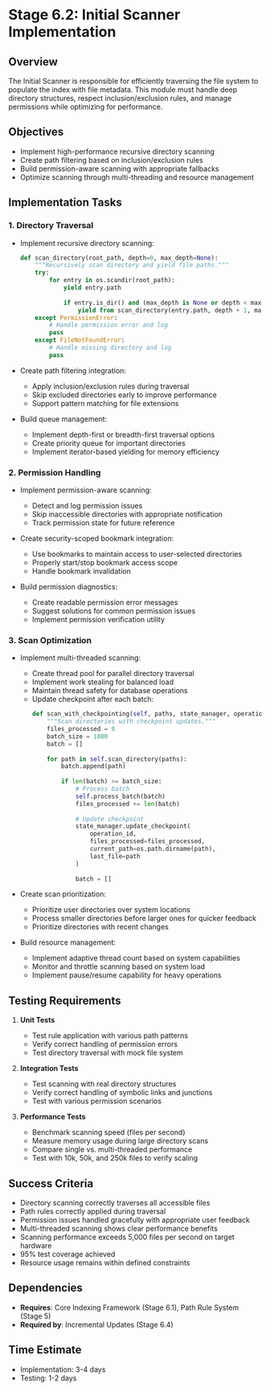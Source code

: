 # Stage 6.2: Initial Scanner Implementation

## Overview

The Initial Scanner is responsible for efficiently traversing the file system to populate the index with file metadata. This module must handle deep directory structures, respect inclusion/exclusion rules, and manage permissions while optimizing for performance.

## Objectives

- Implement high-performance recursive directory scanning
- Create path filtering based on inclusion/exclusion rules
- Build permission-aware scanning with appropriate fallbacks
- Optimize scanning through multi-threading and resource management

## Implementation Tasks

### 1. Directory Traversal

- Implement recursive directory scanning:
  ```python
  def scan_directory(root_path, depth=0, max_depth=None):
      """Recursively scan directory and yield file paths."""
      try:
          for entry in os.scandir(root_path):
              yield entry.path
              
              if entry.is_dir() and (max_depth is None or depth < max_depth):
                  yield from scan_directory(entry.path, depth + 1, max_depth)
      except PermissionError:
          # Handle permission error and log
          pass
      except FileNotFoundError:
          # Handle missing directory and log
          pass
  ```

- Create path filtering integration:
  - Apply inclusion/exclusion rules during traversal
  - Skip excluded directories early to improve performance
  - Support pattern matching for file extensions

- Build queue management:
  - Implement depth-first or breadth-first traversal options
  - Create priority queue for important directories
  - Implement iterator-based yielding for memory efficiency

### 2. Permission Handling

- Implement permission-aware scanning:
  - Detect and log permission issues
  - Skip inaccessible directories with appropriate notification
  - Track permission state for future reference

- Create security-scoped bookmark integration:
  - Use bookmarks to maintain access to user-selected directories
  - Properly start/stop bookmark access scope
  - Handle bookmark invalidation

- Build permission diagnostics:
  - Create readable permission error messages
  - Suggest solutions for common permission issues
  - Implement permission verification utility

### 3. Scan Optimization

- Implement multi-threaded scanning:
  - Create thread pool for parallel directory traversal
  - Implement work stealing for balanced load
  - Maintain thread safety for database operations
  - Update checkpoint after each batch:
    ```python
    def scan_with_checkpointing(self, paths, state_manager, operation_id):
        """Scan directories with checkpoint updates."""
        files_processed = 0
        batch_size = 1000
        batch = []
        
        for path in self.scan_directory(paths):
            batch.append(path)
            
            if len(batch) >= batch_size:
                # Process batch
                self.process_batch(batch)
                files_processed += len(batch)
                
                # Update checkpoint
                state_manager.update_checkpoint(
                    operation_id,
                    files_processed=files_processed,
                    current_path=os.path.dirname(path),
                    last_file=path
                )
                
                batch = []
    ```

- Create scan prioritization:
  - Prioritize user directories over system locations
  - Process smaller directories before larger ones for quicker feedback
  - Prioritize directories with recent changes

- Build resource management:
  - Implement adaptive thread count based on system capabilities
  - Monitor and throttle scanning based on system load
  - Implement pause/resume capability for heavy operations

## Testing Requirements

1. **Unit Tests**
   - Test rule application with various path patterns
   - Verify correct handling of permission errors
   - Test directory traversal with mock file system

2. **Integration Tests**
   - Test scanning with real directory structures
   - Verify correct handling of symbolic links and junctions
   - Test with various permission scenarios

3. **Performance Tests**
   - Benchmark scanning speed (files per second)
   - Measure memory usage during large directory scans
   - Compare single vs. multi-threaded performance
   - Test with 10k, 50k, and 250k files to verify scaling

## Success Criteria

- Directory scanning correctly traverses all accessible files
- Path rules correctly applied during traversal
- Permission issues handled gracefully with appropriate user feedback
- Multi-threaded scanning shows clear performance benefits
- Scanning performance exceeds 5,000 files per second on target hardware
- 95% test coverage achieved
- Resource usage remains within defined constraints

## Dependencies

- **Requires**: Core Indexing Framework (Stage 6.1), Path Rule System (Stage 5)
- **Required by**: Incremental Updates (Stage 6.4)

## Time Estimate

- Implementation: 3-4 days
- Testing: 1-2 days
